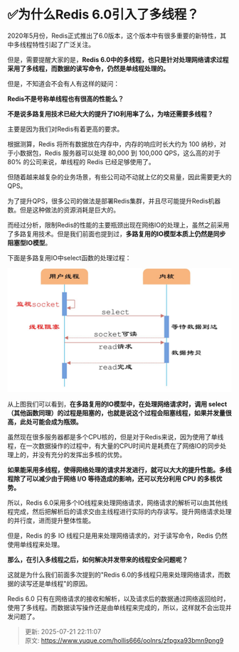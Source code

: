 # ✅为什么Redis 6.0引入了多线程？

2020年5月份，Redis正式推出了6.0版本，这个版本中有很多重要的新特性，其中多线程特性引起了广泛关注。



但是，需要提醒大家的是，**Redis 6.0中的多线程，也只是针对处理网络请求过程采用了多线程，而数据的读写命令，仍然是单线程处理的。**



但是，不知道会不会有人有这样的疑问：



**Redis不是号称单线程也有很高的性能么？**



**不是说多路复用技术已经大大的提升了IO利用率了么，为啥还需要多线程？**



主要是因为我们对Redis有着更高的要求。



根据测算，Redis 将所有数据放在内存中，内存的响应时长大约为 100 纳秒，对于小数据包，Redis 服务器可以处理 80,000 到 100,000 QPS，这么高的对于 80% 的公司来说，单线程的 Redis 已经足够使用了。



但随着越来越复杂的业务场景，有些公司动不动就上亿的交易量，因此需要更大的 QPS。



为了提升QPS，很多公司的做法是部署Redis集群，并且尽可能提升Redis机器数。但是这种做法的资源消耗是巨大的。



而经过分析，限制Redis的性能的主要瓶颈出现在网络IO的处理上，虽然之前采用了多路复用技术。但是我们前面也提到过，**多路复用的IO模型本质上仍然是同步阻塞型IO模型**。



下面是多路复用IO中select函数的处理过程：



![1671362670477-367e9055-e671-4ab8-abbe-46809592c4e9.jpeg](./img/NRDhXWQ1ZCMWUJzC/1671362670477-367e9055-e671-4ab8-abbe-46809592c4e9-058404.jpeg)



从上图我们可以看到，**在多路复用的IO模型中，在处理网络请求时，调用 select （其他函数同理）的过程是阻塞的，也就是说这个过程会阻塞线程，如果并发量很高，此处可能会成为瓶颈。**



虽然现在很多服务器都是多个CPU核的，但是对于Redis来说，因为使用了单线程，在一次数据操作的过程中，有大量的CPU时间片是耗费在了网络IO的同步处理上的，并没有充分的发挥出多核的优势。



**如果能采用多线程，使得网络处理的请求并发进行，就可以大大的提升性能。多线程除了可以减少由于网络 I/O 等待造成的影响，还可以充分利用 CPU 的多核优势。**



所以，Redis 6.0采用多个IO线程来处理网络请求，网络请求的解析可以由其他线程完成，然后把解析后的请求交由主线程进行实际的内存读写。提升网络请求处理的并行度，进而提升整体性能。



但是，Redis 的多 IO 线程只是用来处理网络请求的，对于读写命令，Redis 仍然使用单线程来处理。



**那么，在引入多线程之后，如何解决并发带来的线程安全问题呢？**



这就是为什么我们前面多次提到的"Redis 6.0的多线程只用来处理网络请求，而数据的读写还是单线程"的原因。



Redis 6.0 只有在网络请求的接收和解析，以及请求后的数据通过网络返回给时，使用了多线程。而数据读写操作还是由单线程来完成的，所以，这样就不会出现并发问题了。



> 更新: 2025-07-21 22:11:07  
> 原文: <https://www.yuque.com/hollis666/oolnrs/zfpgxa93bmn9png9>